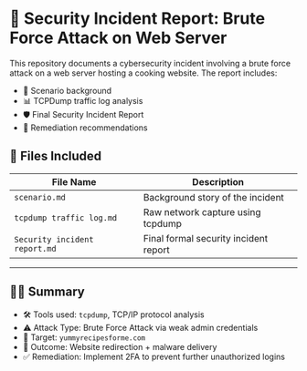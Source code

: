 # 🔐 Security Incident Report: Brute Force Attack on Web Server

This repository documents a cybersecurity incident involving a brute force attack on a web server hosting a cooking website. The report includes:

- 📘 Scenario background
- 📊 TCPDump traffic log analysis
- 🛡️ Final Security Incident Report
- 🔁 Remediation recommendations

## 📂 Files Included

| File Name                  | Description |
|---------------------------|-------------|
| `scenario.md`             | Background story of the incident |
| `tcpdump traffic log.md` | Raw network capture using tcpdump |
| `Security incident report.md`      | Final formal security incident report |

---

## 👨‍💻 Summary

- 🛠 Tools used: `tcpdump`, TCP/IP protocol analysis
- ⚠️ Attack Type: Brute Force Attack via weak admin credentials
- 🎯 Target: `yummyrecipesforme.com`
- 🚨 Outcome: Website redirection + malware delivery
- ✅ Remediation: Implement 2FA to prevent further unauthorized logins
